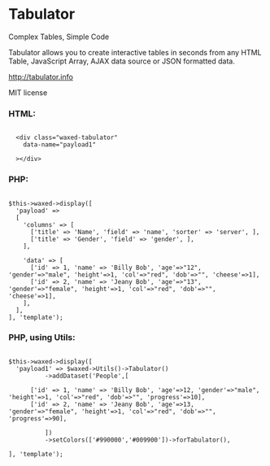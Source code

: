 # Tabulator

Complex Tables, Simple Code

Tabulator allows you to create interactive tables in seconds from any HTML Table, JavaScript Array, AJAX data source or JSON formatted data.

http://tabulator.info

MIT license


### HTML:

```

  <div class="waxed-tabulator"
    data-name="payload1"

  ></div>

```

### PHP:

```

$this->waxed->display([
  'payload' =>
  [
    'columns' => [
      ['title' => 'Name', 'field' => 'name', 'sorter' => 'server', ],
      ['title' => 'Gender', 'field' => 'gender', ],
    ],

    'data' => [
      ['id' => 1, 'name' => 'Billy Bob', 'age'=>"12", 'gender'=>"male", 'height'=>1, 'col'=>"red", 'dob'=>"", 'cheese'=>1],
      ['id' => 2, 'name' => 'Jeany Bob', 'age'=>"13", 'gender'=>"female", 'height'=>1, 'col'=>"red", 'dob'=>"", 'cheese'=>1],
    ],
  ],
], 'template');

```


### PHP, using Utils:

```

$this->waxed->display([
  'payload1' => $waxed->Utils()->Tabulator()
          ->addDataset('People',[

      ['id' => 1, 'name' => 'Billy Bob', 'age'=>12, 'gender'=>"male", 'height'=>1, 'col'=>"red", 'dob'=>"", 'progress'=>10],
      ['id' => 2, 'name' => 'Jeany Bob', 'age'=>13, 'gender'=>"female", 'height'=>1, 'col'=>"red", 'dob'=>"", 'progress'=>90],

          ])
          ->setColors(['#990000','#009900'])->forTabulator(),

], 'template');

```

